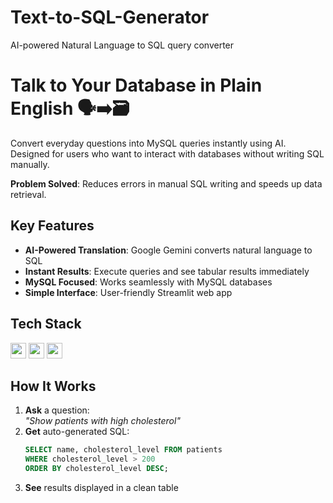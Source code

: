 # Text-to-SQL-Generator
AI-powered Natural Language to SQL query converter

# Talk to Your Database in Plain English 🗣️➡️🗃️

Convert everyday questions into MySQL queries instantly using AI. Designed for users who want to interact with databases without writing SQL manually.

**Problem Solved**: Reduces errors in manual SQL writing and speeds up data retrieval.

## Key Features
- **AI-Powered Translation**: Google Gemini converts natural language to SQL
- **Instant Results**: Execute queries and see tabular results immediately
- **MySQL Focused**: Works seamlessly with MySQL databases
- **Simple Interface**: User-friendly Streamlit web app

## Tech Stack
<img src="https://img.shields.io/badge/Python-3776AB?logo=python&logoColor=white" height="25"> <img src="https://img.shields.io/badge/MySQL-4479A1?logo=mysql&logoColor=white" height="25"> <img src="https://img.shields.io/badge/Google_Gemini-4285F4?logo=google" height="25">

## How It Works
1. **Ask** a question:  
   *"Show patients with high cholesterol"*
2. **Get** auto-generated SQL:  
   ```sql
   SELECT name, cholesterol_level FROM patients 
   WHERE cholesterol_level > 200 
   ORDER BY cholesterol_level DESC;
3. **See** results displayed in a clean table
